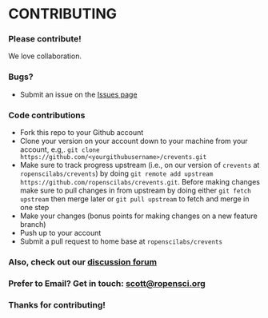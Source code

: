# CONTRIBUTING #

### Please contribute!

We love collaboration.

### Bugs?

* Submit an issue on the [Issues page](https://github.com/ropenscilabs/crevents/issues)

### Code contributions

* Fork this repo to your Github account
* Clone your version on your account down to your machine from your account, e.g,. `git clone https://github.com/<yourgithubusername>/crevents.git`
* Make sure to track progress upstream (i.e., on our version of `crevents` at `ropenscilabs/crevents`) by doing `git remote add upstream https://github.com/ropenscilabs/crevents.git`. Before making changes make sure to pull changes in from upstream by doing either `git fetch upstream` then merge later or `git pull upstream` to fetch and merge in one step
* Make your changes (bonus points for making changes on a new feature branch)
* Push up to your account
* Submit a pull request to home base at `ropenscilabs/crevents`

### Also, check out our [discussion forum](https://discuss.ropensci.org)

### Prefer to Email? Get in touch: [scott@ropensci.org](mailto:scott@ropensci.org)

### Thanks for contributing!
